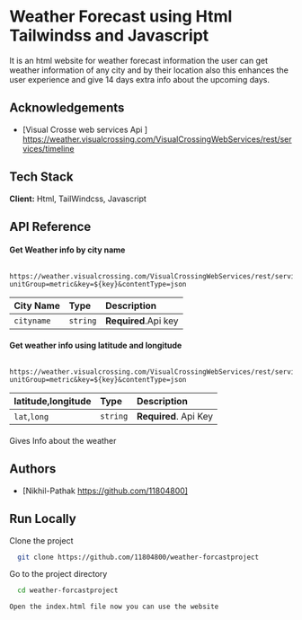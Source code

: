 
# Weather Forecast using Html Tailwindss and Javascript

It is an html website for weather forecast information the user can get weather information of any city and by their location also this enhances the user experience and give 14 days extra info about the upcoming days.




## Acknowledgements

 - [Visual Crosse web services Api ] https://weather.visualcrossing.com/VisualCrossingWebServices/rest/services/timeline
## Tech Stack

**Client:** Html, TailWindcss, Javascript


## API Reference

#### Get Weather info by city name

```http
  https://weather.visualcrossing.com/VisualCrossingWebServices/rest/services/timeline/${cityname}?unitGroup=metric&key=${key}&contentType=json
```

| City Name | Type     | Description                |
| :-------- | :------- | :------------------------- |
| `cityname` | `string` | **Required**.Api key |

#### Get weather info using latitude and longitude

```http
   https://weather.visualcrossing.com/VisualCrossingWebServices/rest/services/timeline/${latitude},${longitude}?unitGroup=metric&key=${key}&contentType=json
```

| latitude,longitude | Type     | Description                       |
| :-------- | :------- | :-------------------------------- |
| `lat`,`long`      | `string` | **Required**. Api Key |

#### 

Gives Info about the weather




## Authors

- [Nikhil-Pathak https://github.com/11804800]


## Run Locally

Clone the project

```bash
  git clone https://github.com/11804800/weather-forcastproject
```

Go to the project directory

```bash
  cd weather-forcastproject

Open the index.html file now you can use the website

